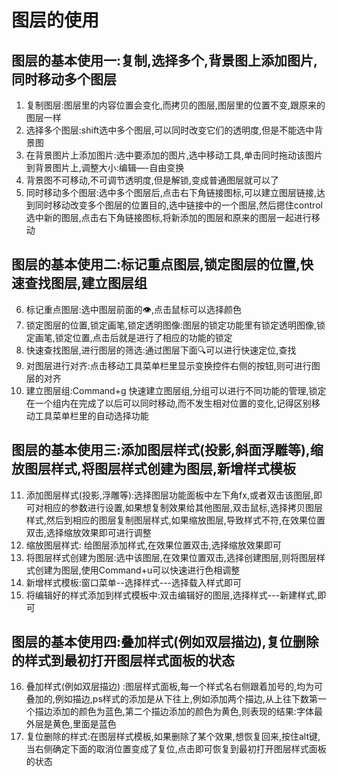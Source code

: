 
# 图层的使用

## 图层的基本使用一:复制,选择多个,背景图上添加图片,同时移动多个图层


1. 复制图层:图层里的内容位置会变化,而拷贝的图层,图层里的位置不变,跟原来的图层一样
2. 选择多个图层:shift选中多个图层,可以同时改变它们的透明度,但是不能选中背景图
3. 在背景图片上添加图片:选中要添加的图片,选中移动工具,单击同时拖动该图片到背景图片上,调整大小:编辑—-自由变换
4. 背景图不可移动,不可调节透明度,但是解锁,变成普通图层就可以了
5. 同时移动多个图层:选中多个图层后,点击右下角链接图标,可以建立图层链接,达到同时移动改变多个图层的位置目的,选中链接中的一个图层,然后摁住control选中新的图层,点击右下角链接图标,将新添加的图层和原来的图层一起进行移动

## 图层的基本使用二:标记重点图层,锁定图层的位置,快速查找图层,建立图层组

6. 标记重点图层:选中图层前面的👁,点击鼠标可以选择颜色
7. 锁定图层的位置,锁定画笔,锁定透明图像:图层的锁定功能里有锁定透明图像,锁定画笔,锁定位置,点击后就是进行了相应的功能的锁定
8. 快速查找图层,进行图层的筛选:通过图层下面🔍可以进行快速定位,查找
9. 对图层进行对齐:点击移动工具菜单栏里显示变换控件右侧的按钮,则可进行图层的对齐
10. 建立图层组:Command+g 快速建立图层组,分组可以进行不同功能的管理,锁定在一个组内在完成了以后可以同时移动,而不发生相对位置的变化,记得区别移动工具菜单栏里的自动选择功能 

## 图层的基本使用三:添加图层样式(投影,斜面浮雕等),缩放图层样式,将图层样式创建为图层,新增样式模板
11. 添加图层样式(投影,浮雕等):选择图层功能面板中左下角fx,或者双击该图层,即可对相应的参数进行设置,如果想复制效果给其他图层,双击鼠标,选择拷贝图层样式,然后到相应的图层复制图层样式,如果缩放图层,导致样式不符,在效果位置双击,选择缩放效果即可进行调整
12. 缩放图层样式: 给图层添加样式,在效果位置双击,选择缩放效果即可
13. 将图层样式创建为图层:选中该图层,在效果位置双击,选择创建图层,则将图层样式创建为图层,使用Command+u可以快速进行色相调整
14. 新增样式模板:窗口菜单--选择样式---选择载入样式即可
15. 将编辑好的样式添加到样式模板中:双击编辑好的图层,选择样式---新建样式,即可

## 图层的基本使用四:叠加样式(例如双层描边),复位删除的样式到最初打开图层样式面板的状态
16. 叠加样式(例如双层描边) :图层样式面板,每一个样式名右侧跟着加号的,均为可叠加的,例如描边,ps样式的添加是从下往上,例如添加两个描边,从上往下数第一个描边添加的颜色为蓝色,第二个描边添加的颜色为黄色,则表现的结果:字体最外层是黄色,里面是蓝色
17. 复位删除的样式:在图层样式模板,如果删除了某个效果,想恢复回来,按住alt键,当右侧确定下面的取消位置变成了复位,点击即可恢复到最初打开图层样式面板的状态
